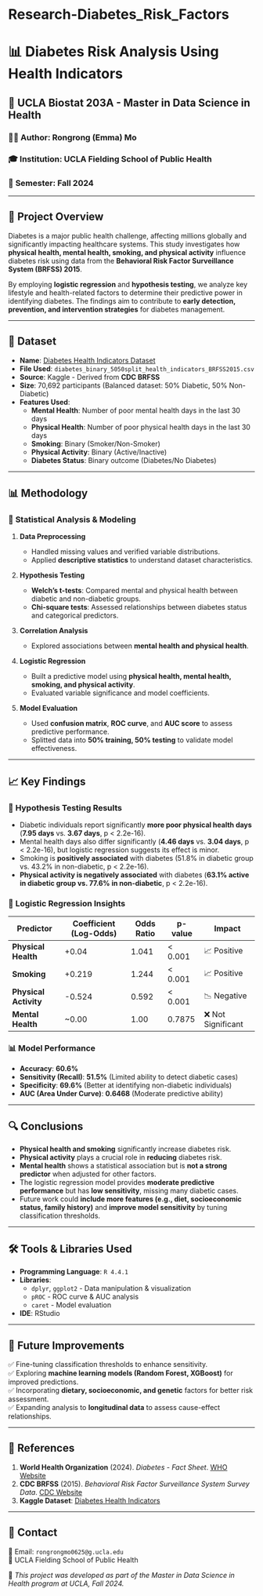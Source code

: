 # Research-Diabetes_Risk_Factors
 
# 📊 Diabetes Risk Analysis Using Health Indicators

## 🏥 UCLA Biostat 203A - Master in Data Science in Health

### 👩‍🔬 **Author**: Rongrong (Emma) Mo  
### 🎓 **Institution**: UCLA Fielding School of Public Health  
### 📅 **Semester**: Fall 2024  

---

## 📌 **Project Overview**
Diabetes is a major public health challenge, affecting millions globally and significantly impacting healthcare systems. This study investigates how **physical health, mental health, smoking, and physical activity** influence diabetes risk using data from the **Behavioral Risk Factor Surveillance System (BRFSS) 2015**. 

By employing **logistic regression** and **hypothesis testing**, we analyze key lifestyle and health-related factors to determine their predictive power in identifying diabetes. The findings aim to contribute to **early detection, prevention, and intervention strategies** for diabetes management.

---

## 📂 **Dataset**
- **Name**: [Diabetes Health Indicators Dataset](https://www.kaggle.com/datasets/alexteboul/diabetes-health-indicators-dataset)
- **File Used**: `diabetes_binary_5050split_health_indicators_BRFSS2015.csv`
- **Source**: Kaggle - Derived from **CDC BRFSS**  
- **Size**: 70,692 participants (Balanced dataset: 50% Diabetic, 50% Non-Diabetic)
- **Features Used**:
  - **Mental Health**: Number of poor mental health days in the last 30 days
  - **Physical Health**: Number of poor physical health days in the last 30 days
  - **Smoking**: Binary (Smoker/Non-Smoker)
  - **Physical Activity**: Binary (Active/Inactive)
  - **Diabetes Status**: Binary outcome (Diabetes/No Diabetes)

---

## 📊 **Methodology**
### 🧪 **Statistical Analysis & Modeling**
1. **Data Preprocessing**
   - Handled missing values and verified variable distributions.
   - Applied **descriptive statistics** to understand dataset characteristics.

2. **Hypothesis Testing**
   - **Welch’s t-tests**: Compared mental and physical health between diabetic and non-diabetic groups.
   - **Chi-square tests**: Assessed relationships between diabetes status and categorical predictors.

3. **Correlation Analysis**
   - Explored associations between **mental health and physical health**.

4. **Logistic Regression**
   - Built a predictive model using **physical health, mental health, smoking, and physical activity**.
   - Evaluated variable significance and model coefficients.

5. **Model Evaluation**
   - Used **confusion matrix**, **ROC curve**, and **AUC score** to assess predictive performance.
   - Splitted data into **50% training, 50% testing** to validate model effectiveness.

---

## 📈 **Key Findings**
### 🔬 **Hypothesis Testing Results**
- Diabetic individuals report significantly **more poor physical health days** (**7.95 days** vs. **3.67 days**, p < 2.2e-16).
- Mental health days also differ significantly (**4.46 days** vs. **3.04 days**, p < 2.2e-16), but logistic regression suggests its effect is minor.
- Smoking is **positively associated** with diabetes (51.8% in diabetic group vs. 43.2% in non-diabetic, p < 2.2e-16).
- **Physical activity is negatively associated** with diabetes (**63.1% active in diabetic group vs. 77.6% in non-diabetic**, p < 2.2e-16).

### 🤖 **Logistic Regression Insights**
| Predictor        | Coefficient (Log-Odds) | Odds Ratio | p-value | Impact |
|-----------------|----------------------|-----------|---------|--------|
| **Physical Health**  | +0.04   | 1.041  | < 0.001 | 📈 Positive |
| **Smoking**         | +0.219  | 1.244  | < 0.001 | 📈 Positive |
| **Physical Activity** | -0.524  | 0.592  | < 0.001 | 📉 Negative |
| **Mental Health**   | ~0.00   | 1.00   | 0.7875  | ❌ Not Significant |

### 📊 **Model Performance**
- **Accuracy**: **60.6%**
- **Sensitivity (Recall)**: **51.5%** (Limited ability to detect diabetic cases)
- **Specificity**: **69.6%** (Better at identifying non-diabetic individuals)
- **AUC (Area Under Curve)**: **0.6468** (Moderate predictive ability)

---

## 🔍 **Conclusions**
- **Physical health and smoking** significantly increase diabetes risk.
- **Physical activity** plays a crucial role in **reducing** diabetes risk.
- **Mental health** shows a statistical association but is **not a strong predictor** when adjusted for other factors.
- The logistic regression model provides **moderate predictive performance** but has **low sensitivity**, missing many diabetic cases.
- Future work could **include more features (e.g., diet, socioeconomic status, family history)** and **improve model sensitivity** by tuning classification thresholds.

---

## 🛠 **Tools & Libraries Used**
- **Programming Language**: `R 4.4.1`
- **Libraries**:
  - `dplyr`, `ggplot2` - Data manipulation & visualization
  - `pROC` - ROC curve & AUC analysis
  - `caret` - Model evaluation
- **IDE**: RStudio  

---

## 📌 **Future Improvements**
✅ Fine-tuning classification thresholds to enhance sensitivity.  
✅ Exploring **machine learning models (Random Forest, XGBoost)** for improved predictions.  
✅ Incorporating **dietary, socioeconomic, and genetic** factors for better risk assessment.  
✅ Expanding analysis to **longitudinal data** to assess cause-effect relationships.

---

## 📜 **References**
1. **World Health Organization** (2024). *Diabetes - Fact Sheet*. [WHO Website](https://www.who.int/news-room/fact-sheets/detail/diabetes)
2. **CDC BRFSS** (2015). *Behavioral Risk Factor Surveillance System Survey Data*. [CDC Website](https://www.cdc.gov/brfss/index.html)
3. **Kaggle Dataset**: [Diabetes Health Indicators](https://www.kaggle.com/datasets/alexteboul/diabetes-health-indicators-dataset)

---

## 📧 **Contact**
📩 Email: `rongrongmo0625@g.ucla.edu`  
📍 UCLA Fielding School of Public Health  

🚀 *This project was developed as part of the Master in Data Science in Health program at UCLA, Fall 2024.*
